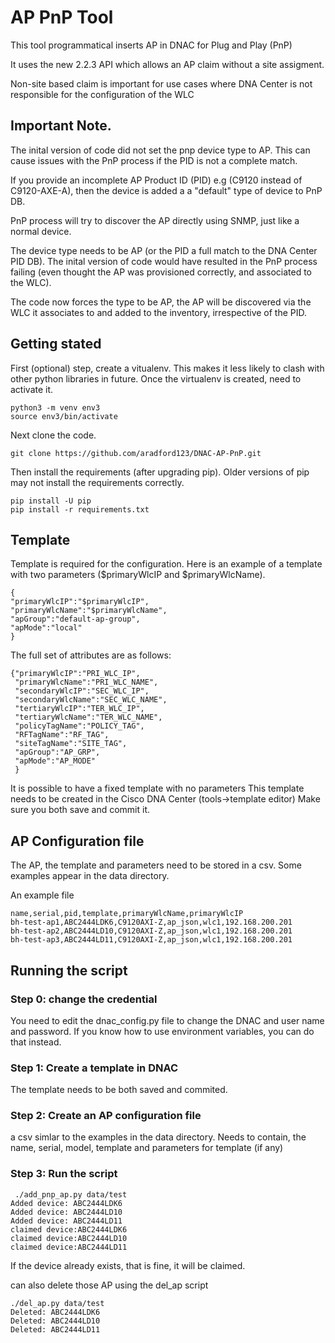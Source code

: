 # AP PnP Tool
This tool programmatical inserts AP in DNAC for Plug and Play (PnP)

It uses the new 2.2.3 API which allows an AP claim without a site assigment.

Non-site based claim is important for use cases where DNA Center is not responsible for the configuration of the WLC

## Important Note.
The inital version of code did not set the pnp device type to AP.  This can cause issues with the PnP process if the PID is not a complete match.

If you provide an incomplete AP Product ID (PID) e.g (C9120 instead of C9120-AXE-A), then the device is added a a "default" type of device to PnP DB.

PnP process will try to discover the AP directly using SNMP, just like a normal device.

The device type needs to be AP (or the PID a full match to the DNA Center PID DB).  The inital version of code would have resulted in the PnP process failing (even thought the AP was provisioned correctly, and associated to the WLC).

The code now forces the type to be AP,  the AP will be discovered via the WLC it associates to and added to the inventory, irrespective of the PID.


## Getting stated
First (optional) step, create a vitualenv. This makes it less likely to clash with other python libraries in future.
Once the virtualenv is created, need to activate it.
```buildoutcfg
python3 -m venv env3
source env3/bin/activate
```

Next clone the code.

```buildoutcfg
git clone https://github.com/aradford123/DNAC-AP-PnP.git
```

Then install the  requirements (after upgrading pip). 
Older versions of pip may not install the requirements correctly.
```buildoutcfg
pip install -U pip
pip install -r requirements.txt
```


## Template
Template is required for the configuration.  Here is an example of a template with 
two parameters ($primaryWlcIP and $primaryWlcName).

```
{
"primaryWlcIP":"$primaryWlcIP",
"primaryWlcName":"$primaryWlcName",
"apGroup":"default-ap-group",
"apMode":"local"
} 
```

The full set of attributes are as follows:
```
{"primaryWlcIP":"PRI_WLC_IP",
 "primaryWlcName":"PRI_WLC_NAME",
 "secondaryWlcIP":"SEC_WLC_IP",
 "secondaryWlcName":"SEC_WLC_NAME",
 "tertiaryWlcIP":"TER_WLC_IP",
 "tertiaryWlcName":"TER_WLC_NAME",
 "policyTagName":"POLICY_TAG",
 "RFTagName":"RF_TAG",
 "siteTagName":"SITE_TAG",
 "apGroup":"AP_GRP",
 "apMode":"AP_MODE"
 }

```

It is possible to have a fixed template with no parameters
This template needs to be created in the Cisco DNA Center (tools->template editor)
Make sure you both save and commit it.

## AP Configuration file
The AP, the template and parameters need to be stored in a csv.  Some examples appear
in the data directory.

An example file
```
name,serial,pid,template,primaryWlcName,primaryWlcIP
bh-test-ap1,ABC2444LDK6,C9120AXI-Z,ap_json,wlc1,192.168.200.201
bh-test-ap2,ABC2444LD10,C9120AXI-Z,ap_json,wlc1,192.168.200.201
bh-test-ap3,ABC2444LD11,C9120AXI-Z,ap_json,wlc1,192.168.200.201

```

## Running the script

### Step 0: change the credential
You need to edit the dnac_config.py file to change the DNAC and user name and password.
If you know how to use environment variables, you can do that instead.

### Step 1: Create a template in DNAC
The template needs to be both saved and commited.

### Step 2: Create an AP configuration file
a csv simlar to the examples in the data directory.  Needs to contain, the name, serial, model, template and parameters 
for template (if any)

### Step 3: Run the script

```commandline
 ./add_pnp_ap.py data/test
Added device: ABC2444LDK6
Added device: ABC2444LD10
Added device: ABC2444LD11
claimed device:ABC2444LDK6
claimed device:ABC2444LD10
claimed device:ABC2444LD11

```

If the device already exists, that is fine, it will be claimed.


can also delete those AP using the del_ap script
```commandline
./del_ap.py data/test
Deleted: ABC2444LDK6
Deleted: ABC2444LD10
Deleted: ABC2444LD11

```

##
